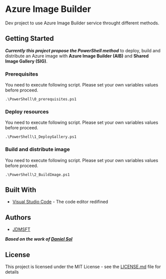 # Azure Image Builder

Dev project to use Azure Image Builder service throught different methods. 

## Getting Started

___Currently this project propose the PowerShell method___ to deploy, build and distribute an Azure image with __Azure Image Builder (AIB)__ and __Shared Image Gallery (SIG)__. 

### Prerequisites

You need to execute following script. 
Please set your own variables values before proceed. 

```
.\PowerShell\0_prerequisites.ps1
```

### Deploy resources

You need to execute following script. 
Please set your own variables values before proceed. 

```
.\PowerShell\1_DeployGallery.ps1
```

### Build and distribute image

You need to execute following script. 
Please set your own variables values before proceed. 

```
.\PowerShell\2_BuildImage.ps1
```

## Built With

* [Visual Studio Code](https://code.visualstudio.com/) - The code editor redifined


## Authors

* [JDMSFT](https://github.com/jdmsft)

___Based on the work of [Daniel Sol](https://github.com/danielsollondon)___


## License

This project is licensed under the MIT License - see the [LICENSE.md](LICENSE.md) file for details